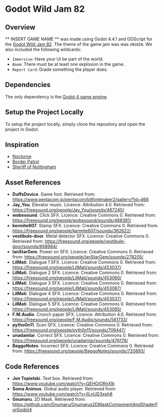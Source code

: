 # Godot Wild Jam 82

## Overview
** INSERT GAME NAME ** was made using Godot 4.4.1 and GDScript for the [Godot Wild Jam 82](https://itch.io/jam/godot-wild-jam-82). The theme of the game jam was was `UNSEEN`. We also included the  following wildcards:
- `Immersive`: Have your UI be part of the world.
- `Boom`: There must be at least one explosion in the game.
- `Report Card`: Grade something the player does.

## Dependencies

The only dependency is the [Godot 4 game engine](https://godotengine.org/). 

## Setup the Project Locally

To setup the project locally, simply clone the repository and open the project in Godot. 

## Inspiration
- [Nocturne](https://sunspoken.itch.io/nocturne )
- [Border Patrol](https://store.steampowered.com/app/3134670/Border_Patrol/)
- [Sheriff of Nottingham](https://www.gamesworld.com.au/product/sheriff-of-nottingham-2nd-edition/)

## Asset References
- **DuffsDevice**. Game font. Retrieved from: https://www.pentacom.jp/pentacom/bitfontmaker2/gallery/?id=468
- **Jay_You**. Elevator music. Licence: Attribution 4.0. Retrieved from: https://freesound.org/people/Jay_You/sounds/467240/ 
- **wobesound**. Click SFX. Licence: Creative Commons 0. Retrieved from: https://freesound.org/people/wobesound/sounds/488381/
- **kermite607**. Stamp SFX. Licence: Creative Commons 0. Retrieved from: https://freesound.org/people/kermite607/sounds/362622/
- **vestibule-door**. Metal detector SFX. Licence: Creative Commons 0. Retrieved from: https://freesound.org/people/vestibule-door/sounds/668984/
- **IanStarGem**. Power on SFX. Licence: Creative Commons 0. Retrieved from: https://freesound.org/people/IanStarGem/sounds/278205/
- **LilMati**. Dialogue 1 SFX. Licence: Creative Commons 0. Retrieved from: https://freesound.org/people/LilMati/sounds/453037/
- **LilMati**. Dialogue 2 SFX. Licence: Creative Commons 0. Retrieved from: https://freesound.org/people/LilMati/sounds/453060/
- **LilMati**. Dialogue 3 SFX. Licence: Creative Commons 0. Retrieved from: https://freesound.org/people/LilMati/sounds/453087/
- **LilMati**. Dialogue 4 SFX. Licence: Creative Commons 0. Retrieved from: https://freesound.org/people/LilMati/sounds/453037/
- **LilMati**. Dialogue 5 SFX. Licence: Creative Commons 0. Retrieved from: https://freesound.org/people/LilMati/sounds/453085/
- **F.M.Audio**. Crunch paper SFX. Licence: Attribution 4.0. Retrieved from: https://freesound.org/people/F.M.Audio/sounds/561733/
- **pytho0n11**. Scan SFX. Licence: Creative Commons 0. Retrieved from: https://freesound.org/people/pyth0n11/sounds/706447/
- **unadamlar**. Correct SFX. Licence: Creative Commons 0. Retrieved from: https://freesound.org/people/unadamlar/sounds/476178/
- **BaggoNotes**. Incorrect SFX. Licence: Creative Commons 0. Retrieved from: https://freesound.org/people/BaggoNotes/sounds/720893/

## Code References
- **Jon Topielski**. Text box. Retrieved from: https://www.youtube.com/watch?v=QEHOiORnXIk 
- **Soma Animus**. Global audio player. Retrieved from: https://www.youtube.com/watch?v=lILnUD3xph8
- **Gnumaru**. 2D Mask. Retrieved from: https://github.com/Gnumaru/Gnumarus2DMaskComponentAndShaderForGodot4